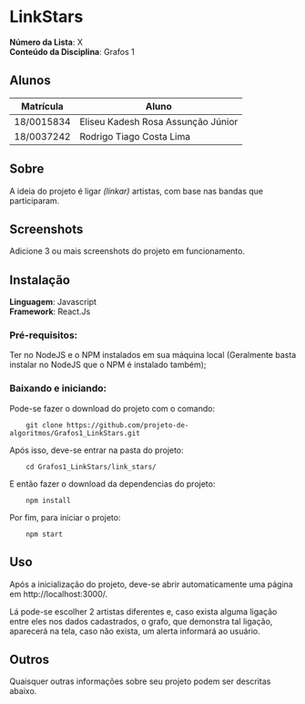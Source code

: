 # LinkStars

**Número da Lista**: X<br>
**Conteúdo da Disciplina**: Grafos 1<br>

## Alunos
|Matrícula | Aluno |
| -- | -- |
| 18/0015834  |  Eliseu Kadesh Rosa Assunção Júnior |
| 18/0037242  |  Rodrigo Tiago Costa Lima |

## Sobre 
A ideia do projeto é ligar *(linkar)* artistas, com base nas bandas que participaram.

## Screenshots
Adicione 3 ou mais screenshots do projeto em funcionamento.

## Instalação 
**Linguagem**: Javascript<br>
**Framework**: React.Js<br>

### Pré-requisitos:
Ter no NodeJS e o NPM instalados em sua máquina local (Geralmente basta instalar no NodeJS que o NPM é instalado também);

### Baixando e iniciando:
Pode-se fazer o download do projeto com o comando:
```
    git clone https://github.com/projeto-de-algoritmos/Grafos1_LinkStars.git
```
Após isso, deve-se entrar na pasta do projeto:
```
    cd Grafos1_LinkStars/link_stars/
```
E então fazer o download da dependencias do projeto:
```
    npm install
```
Por fim, para iniciar o projeto:
```
    npm start
```



## Uso 
Após a inicialização do projeto, deve-se abrir automaticamente uma página em http://localhost:3000/.

Lá pode-se escolher 2 artistas diferentes e, caso exista alguma ligação entre eles nos dados cadastrados, o grafo, que demonstra tal ligação, aparecerá na tela, caso não exista, um alerta informará ao usuário.

## Outros 
Quaisquer outras informações sobre seu projeto podem ser descritas abaixo.




